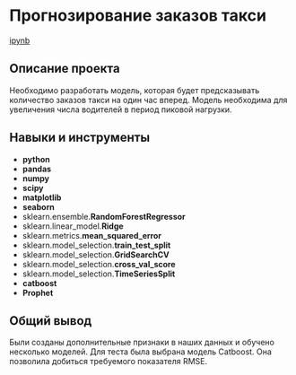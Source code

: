 # Прогнозирование заказов такси

[ipynb](https://github.com/AlexeyShuvalov/Portfolio/blob/main/Cab%20order%20forecast/%D0%A1ab_order_forecast.ipynb)

## Описание проекта

Необходимо разработать модель, которая будет предсказывать количество заказов такси на один час вперед. Модель необходима для увеличения числа водителей в период пиковой нагрузки.



## Навыки и инструменты

- **python**
- **pandas**
- **numpy**
- **scipy**
- **matplotlib**
- **seaborn**
- sklearn.ensemble.**RandomForestRegressor**
- sklearn.linear_model.**Ridge**
- sklearn.metrics.**mean_squared_error**
- sklearn.model_selection.**train_test_split**
- sklearn.model_selection.**GridSearchCV**
- sklearn.model_selection.**cross_val_score**
- sklearn.model_selection.**TimeSeriesSplit**
- **catboost**
- **Prophet**


## 

## Общий вывод  

Были созданы дополнительные признаки в наших данных и обучено несколько моделей. Для теста была выбрана модель Catboost. Она позволила добиться требуемого показателя RMSE.

